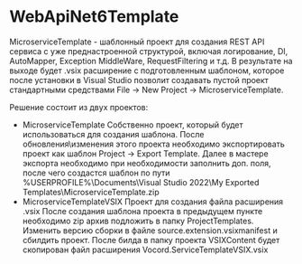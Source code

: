 # WebApiNet6Template

MicroserviceTemplate - шаблонный проект для создания REST API сервиса с уже преднастроенной структурой,
включая логирование, DI, AutoMapper, Exception MiddleWare, RequestFiltering и т.д.
В результате на выходе будет .vsix расширение с подготовленным шаблоном,
которое после установки в Visual Studio позволит создавать пустой проект стандартными
средствами File -> New Project -> MicroserviceTemplate.

Решение состоит из двух проектов:
- MicroserviceTemplate
Собственно проект, который будет использоваться для создания шаблона. После обновления\изменения этого
проекта необходимо экспортировать проект как шаблон Project -> Export Template.
Далее в мастере экспорта необходимо при необходимости заполнить доп. поля, после чего создастся шаблон по пути 
%USERPROFILE%\Documents\Visual Studio 2022\My Exported Templates\MicroserviceTemplate.zip
- MicroserviceTemplateVSIX
Проект для создания файла расширения .vsix
После создания шаблона проекта в предыдущем пункте необходимо zip архив подложить в папку ProjectTemplates.
Изменить версию сборки в файле source.extension.vsixmanifest и сбилдить проект.
После билда в папку проекта VSIXContent будет скопирован файл расширения Vocord.ServiceTemplateVSIX.vsix